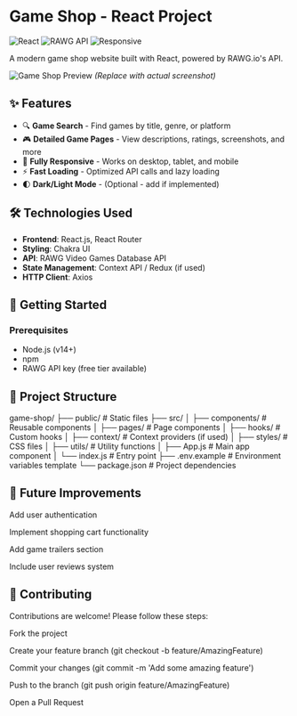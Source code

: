 
# Game Shop - React Project

![React](https://img.shields.io/badge/React-20232A?style=for-the-badge&logo=react&logoColor=61DAFB)
![RAWG API](https://img.shields.io/badge/RAWG_API-000?style=for-the-badge)
![Responsive](https://img.shields.io/badge/Responsive-Yes-brightgreen?style=for-the-badge)

A modern game shop website built with React, powered by RAWG.io's API.

![Game Shop Preview](https://via.placeholder.com/800x400?text=Game+Shop+Preview) *(Replace with actual screenshot)*

## ✨ Features

- 🔍 **Game Search** - Find games by title, genre, or platform
- 🎮 **Detailed Game Pages** - View descriptions, ratings, screenshots, and more
- 📱 **Fully Responsive** - Works on desktop, tablet, and mobile
- ⚡ **Fast Loading** - Optimized API calls and lazy loading
- 🌓 **Dark/Light Mode** - (Optional - add if implemented)

## 🛠 Technologies Used

- **Frontend**: React.js, React Router
- **Styling**: Chakra UI
- **API**: RAWG Video Games Database API
- **State Management**: Context API / Redux (if used)
- **HTTP Client**: Axios

## 🚀 Getting Started

### Prerequisites
- Node.js (v14+)
- npm 
- RAWG API key (free tier available)



## 🔧 Project Structure
game-shop/
├── public/          # Static files
├── src/
│   ├── components/  # Reusable components
│   ├── pages/       # Page components
│   ├── hooks/       # Custom hooks
│   ├── context/     # Context providers (if used)
│   ├── styles/      # CSS files
│   ├── utils/       # Utility functions
│   ├── App.js       # Main app component
│   └── index.js     # Entry point
├── .env.example     # Environment variables template
└── package.json     # Project dependencies
## 🌱 Future Improvements
Add user authentication

Implement shopping cart functionality

Add game trailers section

Include user reviews system

## 🤝 Contributing
Contributions are welcome! Please follow these steps:

Fork the project

Create your feature branch (git checkout -b feature/AmazingFeature)

Commit your changes (git commit -m 'Add some amazing feature')

Push to the branch (git push origin feature/AmazingFeature)

Open a Pull Request
